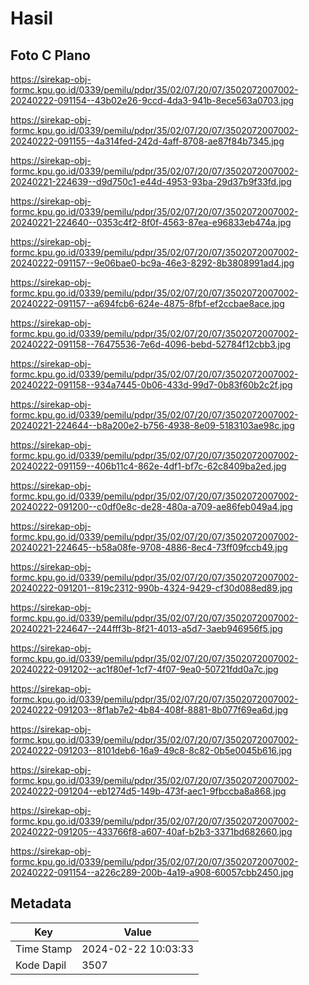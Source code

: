 # Hasil

## Foto C Plano

https://sirekap-obj-formc.kpu.go.id/0339/pemilu/pdpr/35/02/07/20/07/3502072007002-20240222-091154--43b02e26-9ccd-4da3-941b-8ece563a0703.jpg

https://sirekap-obj-formc.kpu.go.id/0339/pemilu/pdpr/35/02/07/20/07/3502072007002-20240222-091155--4a314fed-242d-4aff-8708-ae87f84b7345.jpg

https://sirekap-obj-formc.kpu.go.id/0339/pemilu/pdpr/35/02/07/20/07/3502072007002-20240221-224639--d9d750c1-e44d-4953-93ba-29d37b9f33fd.jpg

https://sirekap-obj-formc.kpu.go.id/0339/pemilu/pdpr/35/02/07/20/07/3502072007002-20240221-224640--0353c4f2-8f0f-4563-87ea-e96833eb474a.jpg

https://sirekap-obj-formc.kpu.go.id/0339/pemilu/pdpr/35/02/07/20/07/3502072007002-20240222-091157--9e06bae0-bc9a-46e3-8292-8b3808991ad4.jpg

https://sirekap-obj-formc.kpu.go.id/0339/pemilu/pdpr/35/02/07/20/07/3502072007002-20240222-091157--a694fcb6-624e-4875-8fbf-ef2ccbae8ace.jpg

https://sirekap-obj-formc.kpu.go.id/0339/pemilu/pdpr/35/02/07/20/07/3502072007002-20240222-091158--76475536-7e6d-4096-bebd-52784f12cbb3.jpg

https://sirekap-obj-formc.kpu.go.id/0339/pemilu/pdpr/35/02/07/20/07/3502072007002-20240222-091158--934a7445-0b06-433d-99d7-0b83f60b2c2f.jpg

https://sirekap-obj-formc.kpu.go.id/0339/pemilu/pdpr/35/02/07/20/07/3502072007002-20240221-224644--b8a200e2-b756-4938-8e09-5183103ae98c.jpg

https://sirekap-obj-formc.kpu.go.id/0339/pemilu/pdpr/35/02/07/20/07/3502072007002-20240222-091159--406b11c4-862e-4df1-bf7c-62c8409ba2ed.jpg

https://sirekap-obj-formc.kpu.go.id/0339/pemilu/pdpr/35/02/07/20/07/3502072007002-20240222-091200--c0df0e8c-de28-480a-a709-ae86feb049a4.jpg

https://sirekap-obj-formc.kpu.go.id/0339/pemilu/pdpr/35/02/07/20/07/3502072007002-20240221-224645--b58a08fe-9708-4886-8ec4-73ff09fccb49.jpg

https://sirekap-obj-formc.kpu.go.id/0339/pemilu/pdpr/35/02/07/20/07/3502072007002-20240222-091201--819c2312-990b-4324-9429-cf30d088ed89.jpg

https://sirekap-obj-formc.kpu.go.id/0339/pemilu/pdpr/35/02/07/20/07/3502072007002-20240221-224647--244fff3b-8f21-4013-a5d7-3aeb946956f5.jpg

https://sirekap-obj-formc.kpu.go.id/0339/pemilu/pdpr/35/02/07/20/07/3502072007002-20240222-091202--ac1f80ef-1cf7-4f07-9ea0-50721fdd0a7c.jpg

https://sirekap-obj-formc.kpu.go.id/0339/pemilu/pdpr/35/02/07/20/07/3502072007002-20240222-091203--8f1ab7e2-4b84-408f-8881-8b077f69ea6d.jpg

https://sirekap-obj-formc.kpu.go.id/0339/pemilu/pdpr/35/02/07/20/07/3502072007002-20240222-091203--8101deb6-16a9-49c8-8c82-0b5e0045b616.jpg

https://sirekap-obj-formc.kpu.go.id/0339/pemilu/pdpr/35/02/07/20/07/3502072007002-20240222-091204--eb1274d5-149b-473f-aec1-9fbccba8a868.jpg

https://sirekap-obj-formc.kpu.go.id/0339/pemilu/pdpr/35/02/07/20/07/3502072007002-20240222-091205--433766f8-a607-40af-b2b3-3371bd682660.jpg

https://sirekap-obj-formc.kpu.go.id/0339/pemilu/pdpr/35/02/07/20/07/3502072007002-20240222-091154--a226c289-200b-4a19-a908-60057cbb2450.jpg


## Metadata

| Key        | Value               |
| ---------- | ------------------- |
| Time Stamp | 2024-02-22 10:03:33 |
| Kode Dapil | 3507                |



